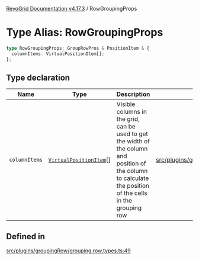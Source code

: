 [RevoGrid Documentation v4.17.3](README.md) / RowGroupingProps

# Type Alias: RowGroupingProps

```ts
type RowGroupingProps: GroupRowPros & PositionItem & {
  columnItems: VirtualPositionItem[];
};
```

## Type declaration

| Name | Type | Description | Defined in |
| ------ | ------ | ------ | ------ |
| `columnItems` | [`VirtualPositionItem`](Interface.VirtualPositionItem.md)[] | Visible columns in the grid, can be used to get the width of the column and position of the column to calculate the position of the cells in the grouping row | [src/plugins/groupingRow/grouping.row.types.ts:54](https://github.com/revolist/revogrid/blob/c9f40461b2daa14fb3a2e5f76080a8e7b65ce7ef/src/plugins/groupingRow/grouping.row.types.ts#L54) |

## Defined in

[src/plugins/groupingRow/grouping.row.types.ts:49](https://github.com/revolist/revogrid/blob/c9f40461b2daa14fb3a2e5f76080a8e7b65ce7ef/src/plugins/groupingRow/grouping.row.types.ts#L49)
